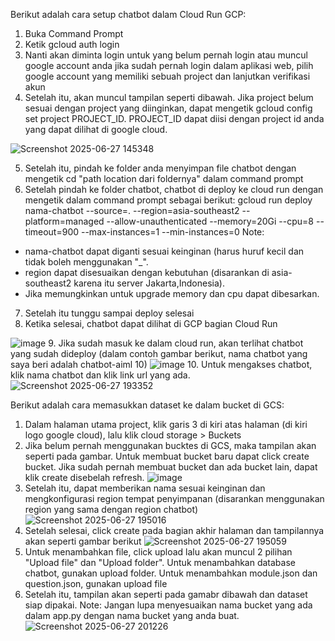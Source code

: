 Berikut adalah cara setup chatbot dalam Cloud Run GCP:
1. Buka Command Prompt
2. Ketik gcloud auth login
3. Nanti akan diminta login untuk yang belum pernah login atau muncul google account anda jika sudah pernah login dalam aplikasi web, pilih google account yang memiliki sebuah project dan lanjutkan verifikasi akun
4. Setelah itu, akan muncul tampilan seperti dibawah. Jika project belum sesuai dengan project yang diinginkan, dapat mengetik  gcloud config set project PROJECT_ID. PROJECT_ID dapat diisi dengan project id anda yang dapat dilihat di google cloud.

![Screenshot 2025-06-27 145348](https://github.com/user-attachments/assets/309dc4e2-03fe-4b59-b876-affd8b252802)

5. Setelah itu, pindah ke folder anda menyimpan file chatbot dengan mengetik cd "path location dari foldernya" dalam command prompt
6. Setelah pindah ke folder chatbot, chatbot di deploy ke cloud run dengan mengetik dalam command prompt sebagai berikut:
   gcloud run deploy nama-chatbot --source=. --region=asia-southeast2 --platform=managed --allow-unauthenticated --memory=20Gi --cpu=8 --timeout=900 --max-instances=1 --min-instances=0
Note:
- nama-chatbot dapat diganti sesuai keinginan (harus huruf kecil dan tidak boleh menggunakan "_".
- region dapat disesuaikan dengan kebutuhan (disarankan di asia-southeast2 karena itu server Jakarta,Indonesia).
- Jika memungkinkan untuk upgrade memory dan cpu dapat dibesarkan.
7. Setelah itu tunggu sampai deploy selesai
8. Ketika selesai, chatbot dapat dilihat di GCP bagian Cloud Run
  
![image](https://github.com/user-attachments/assets/1a6a2884-ad5e-4e97-8d76-0d73fe0659cc)
9. Jika sudah masuk ke dalam cloud run, akan terlihat chatbot yang sudah dideploy (dalam contoh gambar berikut, nama chatbot yang saya beri adalah chatbot-aiml 10)
![image](https://github.com/user-attachments/assets/ff6b14e2-bba2-4b53-a88b-1228f89b0c00)
10. Untuk mengakses chatbot, klik nama chatbot dan klik link url yang ada.
![Screenshot 2025-06-27 193352](https://github.com/user-attachments/assets/7c685507-129a-4f4a-8c4f-3435f6ff0ebb)

Berikut adalah cara memasukkan dataset ke dalam bucket di GCS:
1. Dalam halaman utama project, klik garis 3 di kiri atas halaman (di kiri logo google cloud), lalu klik cloud storage > Buckets
2. Jika belum pernah menggunakan bucktes di GCS, maka tampilan akan seperti pada gambar. Untuk membuat bucket baru dapat click create bucket. Jika sudah pernah membuat bucket dan ada bucket lain, dapat klik create disebelah refresh.
![image](https://github.com/user-attachments/assets/79d39ccd-2606-4fa2-80b8-3389de7e1daf)
3. Setelah itu, dapat memberikan nama sesuai keinginan dan mengkonfigurasi region tempat penyimpanan (disarankan menggunakan region yang sama dengan region chatbot)
![Screenshot 2025-06-27 195016](https://github.com/user-attachments/assets/05b78521-02f4-4adc-aaa9-396f90d66a51)
4. Setelah selesai, click create pada bagian akhir halaman dan tampilannya akan seperti gambar berikut
![Screenshot 2025-06-27 195059](https://github.com/user-attachments/assets/64855494-dd03-472a-a195-bd6972bb703f)
5. Untuk menambahkan file, click upload lalu akan muncul 2 pilihan "Upload file" dan "Upload folder". Untuk menambahkan database chatbot, gunakan upload folder. Untuk menambahkan module.json dan question.json, gunakan upload file
6. Setelah itu, tampilan akan seperti pada gamabr dibawah dan dataset siap dipakai. Note: Jangan lupa menyesuaikan nama bucket yang ada dalam app.py dengan nama bucket yang anda buat.
![Screenshot 2025-06-27 201226](https://github.com/user-attachments/assets/9264f332-32f1-4631-b7da-1214113ce9a5)
